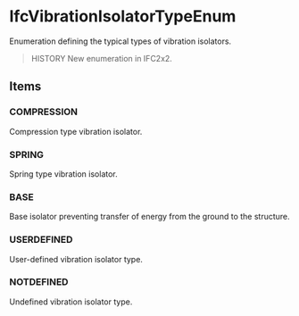 # IfcVibrationIsolatorTypeEnum

Enumeration defining the typical types of vibration isolators.
<!-- end of short definition -->


> HISTORY New enumeration in IFC2x2.

## Items

### COMPRESSION
Compression type vibration isolator.

### SPRING
Spring type vibration isolator.

### BASE
Base isolator preventing transfer of energy from the ground to the structure.

### USERDEFINED
User-defined vibration isolator type.

### NOTDEFINED
Undefined vibration isolator type.
